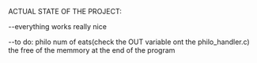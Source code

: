 ACTUAL STATE OF THE PROJECT:

--everything works really nice



--to do: philo num of eats(check the OUT variable ont the philo_handler.c)
         the free of the memmory at the end of the program
